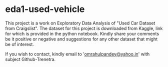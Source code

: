 # eda1-used-vehicle
This project is a work on Exploratory Data Analysis of "Used Car Dataset from Craigslist".
The dataset for this project is downloaded from Kaggle, link for which is provided in the python notebook.
Kindly share your comments be it positive or negative and suggestions for any other dataset that might be of interest.  

If you wish to contact, kindly email to 'omrahulpandey@yahoo.in' with subject Github-Trenetra.
